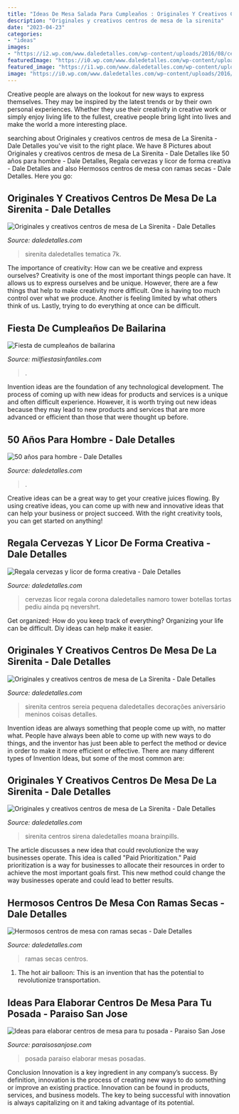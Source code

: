 ```yaml
---
title: "Ideas De Mesa Salada Para Cumpleaños : Originales Y Creativos Centros De Mesa De La Sirenita"
description: "Originales y creativos centros de mesa de la sirenita"
date: "2023-04-23"
categories:
- "ideas"
images:
- "https://i2.wp.com/www.daledetalles.com/wp-content/uploads/2016/08/centro-de-mesa-sirenita10.jpg?resize=501%2C891"
featuredImage: "https://i0.wp.com/www.daledetalles.com/wp-content/uploads/2016/08/centro-de-mesa-sirenita19.jpg"
featured_image: "https://i1.wp.com/www.daledetalles.com/wp-content/uploads/2016/08/centro-de-mesa-sirenita8.jpg?resize=498%2C885"
image: "https://i0.wp.com/www.daledetalles.com/wp-content/uploads/2016/08/centro-de-mesa-sirenita19.jpg"
---
```



Creative people are always on the lookout for new ways to express themselves. They may be inspired by the latest trends or by their own personal experiences. Whether they use their creativity in creative work or simply enjoy living life to the fullest, creative people bring light into lives and make the world a more interesting place.

	

		
searching about Originales y creativos centros de mesa de La Sirenita - Dale Detalles you've visit to the right place. We have 8 Pictures about Originales y creativos centros de mesa de La Sirenita - Dale Detalles like 50 años para hombre - Dale Detalles, Regala cervezas y licor de forma creativa - Dale Detalles and also Hermosos centros de mesa con ramas secas - Dale Detalles. Here you go:
		
    
## Originales Y Creativos Centros De Mesa De La Sirenita - Dale Detalles

<img loading=lazy src="https://i2.wp.com/www.daledetalles.com/wp-content/uploads/2016/08/centro-de-mesa-sirenita10.jpg?resize=501%2C891" onerror="this.onerror=null;this.src='https://tse4.mm.bing.net/th?id=OIP.wuIdaNDCV6_WaUBKoP3ZtgHaNK&amp;pid=15.1';" alt="Originales y creativos centros de mesa de La Sirenita - Dale Detalles">

_Source: daledetalles.com_

>sirenita daledetalles tematica 7k. 

	

The importance of creativity: How can we be creative and express ourselves?
Creativity is one of the most important things people can have. It allows us to express ourselves and be unique. However, there are a few things that help to make creativity more difficult. One is having too much control over what we produce. Another is feeling limited by what others think of us. Lastly, trying to do everything at once can be difficult.

    
## Fiesta De Cumpleaños De Bailarina

<img loading=lazy src="https://mm.milfiestasinfantiles.com/uploads/2012/03/fiesta-bailarina-mesa-detalle.jpg" onerror="this.onerror=null;this.src='https://tse3.mm.bing.net/th?id=OIP.Z5ERzYbbXu7vpn0W-TW_yAHaE8&amp;pid=15.1';" alt="Fiesta de cumpleaños de bailarina">

_Source: milfiestasinfantiles.com_

>. 

	

Invention ideas are the foundation of any technological development. The process of coming up with new ideas for products and services is a unique and often difficult experience. However, it is worth trying out new ideas because they may lead to new products and services that are more advanced or efficient than those that were thought up before.

    
## 50 Años Para Hombre - Dale Detalles

<img loading=lazy src="https://i2.wp.com/www.daledetalles.com/wp-content/uploads/2016/02/502.jpg" onerror="this.onerror=null;this.src='https://tse3.mm.bing.net/th?id=OIP.dgBdJ26j3FPz3Mwv4mM8VwHaLH&amp;pid=15.1';" alt="50 años para hombre - Dale Detalles">

_Source: daledetalles.com_

>. 

	

Creative ideas can be a great way to get your creative juices flowing. By using creative ideas, you can come up with new and innovative ideas that can help your business or project succeed. With the right creativity tools, you can get started on anything!

    
## Regala Cervezas Y Licor De Forma Creativa - Dale Detalles

<img loading=lazy src="https://i1.wp.com/www.daledetalles.com/wp-content/uploads/2017/05/regala-cervezas-y-licor-de-forma-creativa10.jpg?resize=564%2C751" onerror="this.onerror=null;this.src='https://tse3.mm.bing.net/th?id=OIP.iH_RD91Wmf0YQURrYAT9JwHaJ3&amp;pid=15.1';" alt="Regala cervezas y licor de forma creativa - Dale Detalles">

_Source: daledetalles.com_

>cervezas licor regala corona daledetalles namoro tower botellas tortas pediu ainda pq nevershrt. 

	

Get organized: How do you keep track of everything?
Organizing your life can be difficult. Diy ideas can help make it easier.

    
## Originales Y Creativos Centros De Mesa De La Sirenita - Dale Detalles

<img loading=lazy src="https://i0.wp.com/www.daledetalles.com/wp-content/uploads/2016/08/centro-de-mesa-sirenita19.jpg" onerror="this.onerror=null;this.src='https://tse3.mm.bing.net/th?id=OIP.VarjmF5VUNn0IrszwIHelgHaLH&amp;pid=15.1';" alt="Originales y creativos centros de mesa de La Sirenita - Dale Detalles">

_Source: daledetalles.com_

>sirenita centros sereia pequena daledetalles decorações aniversário meninos coisas detalles. 

	

Invention ideas are always something that people come up with, no matter what. People have always been able to come up with new ways to do things, and the inventor has just been able to perfect the method or device in order to make it more efficient or effective. There are many different types of Invention Ideas, but some of the most common are:

    
## Originales Y Creativos Centros De Mesa De La Sirenita - Dale Detalles

<img loading=lazy src="https://i1.wp.com/www.daledetalles.com/wp-content/uploads/2016/08/centro-de-mesa-sirenita8.jpg?resize=498%2C885" onerror="this.onerror=null;this.src='https://tse3.mm.bing.net/th?id=OIP.0u8HLhMahdZ8XBpeEw07gQHaNK&amp;pid=15.1';" alt="Originales y creativos centros de mesa de La Sirenita - Dale Detalles">

_Source: daledetalles.com_

>sirenita centros sirena daledetalles moana brainpills. 

	

The article discusses a new idea that could revolutionize the way businesses operate. This idea is called "Paid Prioritization." Paid prioritization is a way for businesses to allocate their resources in order to achieve the most important goals first. This new method could change the way businesses operate and could lead to better results.

    
## Hermosos Centros De Mesa Con Ramas Secas - Dale Detalles

<img loading=lazy src="https://i1.wp.com/www.daledetalles.com/wp-content/uploads/2017/08/centro-de-mesa-con-ramas-secas24.jpg" onerror="this.onerror=null;this.src='https://tse2.mm.bing.net/th?id=OIP.MyolWnrFC8mxfokOgah2DQHaLH&amp;pid=15.1';" alt="Hermosos centros de mesa con ramas secas - Dale Detalles">

_Source: daledetalles.com_

>ramas secas centros. 

	

1. The hot air balloon: This is an invention that has the potential to revolutionize transportation.

    
## Ideas Para Elaborar Centros De Mesa Para Tu Posada - Paraiso San Jose

<img loading=lazy src="http://paraisosanjose.com/wp-content/uploads/2014/11/Paraiso_San_jose_adornos_para_mesas_08-300x300.jpg" onerror="this.onerror=null;this.src='https://tse4.mm.bing.net/th?id=OIP.bRcvZGT6w7f-9fXGD9SIbwAAAA&amp;pid=15.1';" alt="Ideas para elaborar centros de mesa para tu posada - Paraiso San Jose">

_Source: paraisosanjose.com_

>posada paraiso elaborar mesas posadas. 

	

Conclusion
Innovation is a key ingredient in any company’s success. By definition, innovation is the process of creating new ways to do something or improve an existing practice. Innovation can be found in products, services, and business models. The key to being successful with innovation is always capitalizing on it and taking advantage of its potential.

